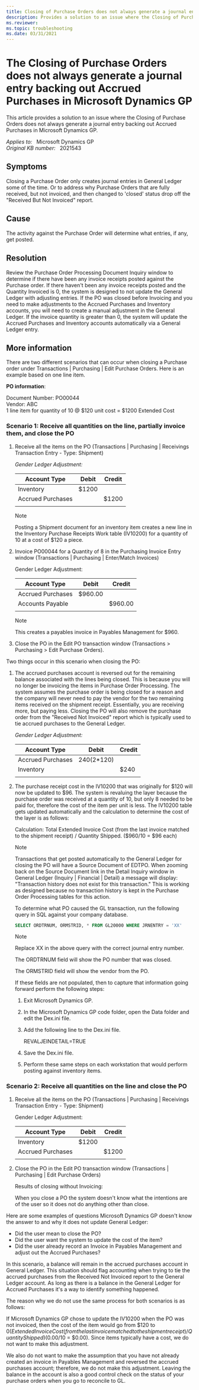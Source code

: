 ```yaml
---
title: Closing of Purchase Orders does not always generate a journal entry backing out Accrued Purchases
description: Provides a solution to an issue where the Closing of Purchase Orders does not always generate a journal entry backing out Accrued Purchases in Microsoft Dynamics GP.
ms.reviewer:
ms.topic: troubleshooting
ms.date: 03/31/2021
---
```

# The Closing of Purchase Orders does not always generate a journal entry backing out Accrued Purchases in Microsoft Dynamics GP

This article provides a solution to an issue where the Closing of Purchase Orders does not always generate a journal entry backing out Accrued Purchases in Microsoft Dynamics GP.

_Applies to:_ &nbsp; Microsoft Dynamics GP  
_Original KB number:_ &nbsp; 2021543

## Symptoms

Closing a Purchase Order only creates journal entries in General Ledger some of the time. Or to address why Purchase Orders that are fully received, but not invoiced, and then changed to 'closed' status drop off the "Received But Not Invoiced" report.

## Cause

The activity against the Purchase Order will determine what entries, if any, get posted.

## Resolution

Review the Purchase Order Processing Document Inquiry window to determine if there have been any invoice receipts posted against the Purchase order. If there haven't been any invoice receipts posted and the Quantity Invoiced is 0, the system is designed to not update the General Ledger with adjusting entries. If the PO was closed before Invoicing and you need to make adjustments to the Accrued Purchases and Inventory accounts, you will need to create a manual adjustment in the General Ledger. If the invoice quantity is greater than 0, the system will update the Accrued Purchases and Inventory accounts automatically via a General Ledger entry.

## More information

There are two different scenarios that can occur when closing a Purchase order under Transactions | Purchasing | Edit Purchase Orders. Here is an example based on one line item.

**PO information**:

Document Number: PO00044  
Vendor: ABC  
1 line item for quantity of 10 @ $120 unit cost = $1200 Extended Cost  

### Scenario 1: Receive all quantities on the line, partially invoice them, and close the PO

1. Receive all the items on the PO (Transactions | Purchasing | Receivings Transaction Entry - Type: Shipment)

    *Gender Ledger Adjustment:*  

    | Account Type| Debit| Credit |
    |---|---|---|
    |Inventory|$1200| |
    |Accrued Purchases||$1200|
    ||||  

    > [!NOTE]
    > Posting a Shipment document for an inventory item creates a new line in the Inventory Purchase Receipts Work table (IV10200) for a quantity of 10 at a cost of $120 a piece.

2. Invoice PO00044 for a Quantity of 8 in the Purchasing Invoice Entry window (Transactions | Purchasing | Enter/Match Invoices)

    Gender Ledger Adjustment:  

    | Account Type| Debit| Credit |
    |---|---|---|
    | Accrued Purchases|$960.00| |
    | Accounts Payable||$960.00|
    ||||

    > [!NOTE]
    > This creates a payables invoice in Payables Management for $960.

3. Close the PO in the Edit PO transaction window (Transactions > Purchasing > Edit Purchase Orders).

Two things occur in this scenario when closing the PO:

1. The accrued purchases account is reversed out for the remaining balance associated with the lines being closed. This is because you will no longer be invoicing the items in Purchase Order Processing. The system assumes the purchase order is being closed for a reason and the company will never need to pay the vendor for the two remaining items received on the shipment receipt. Essentially, you are receiving more, but paying less.  Closing the PO will also remove the purchase order from the "Received Not Invoiced" report which is typically used to tie accrued purchases to the General Ledger.

    *Gender Ledger Adjustment:*  

    | Account Type| Debit| Credit |
    |---|---|---|
    | Accrued Purchases|$240 (2*$120)| |
    | Inventory|| $240|
    ||||  

2. The purchase receipt cost in the IV10200 that was originally for $120 will now be updated to $96. The system is revaluing the layer because the purchase order was received at a quantity of 10, but only 8 needed to be paid for, therefore the cost of the item per unit is less. The IV10200 table gets updated automatically and the calculation to determine the cost of the layer is as follows:

    Calculation: Total Extended Invoice Cost (from the last invoice matched to the shipment receipt) / Quantity Shipped. ($960/10 = $96 each)

    > [!NOTE]
    > Transactions that get posted automatically to the General Ledger for closing the PO will have a Source Document of EDTPO. When zooming back on the Source Document link in the Detail Inquiry window in General Ledger (Inquiry | Financial | Detail) a message will display: "Transaction history does not exist for this transaction." This is working as designed because no transaction history is kept in the Purchase Order Processing tables for this action.

    To determine what PO caused the GL transaction, run the following query in SQL against your company database.

    ```sql
    SELECT ORDTRNUM, ORMSTRID, * FROM GL20000 WHERE JRNENTRY = 'XX'
    ```

    > [!NOTE]
    > Replace XX in the above query with the correct journal entry number.

     The ORDTRNUM field will show the PO number that was closed.

     The ORMSTRID field will show the vendor from the PO.

    If these fields are not populated, then to capture that information going forward perform the following steps:

    1. Exit Microsoft Dynamics GP.
    2. In the Microsoft Dynamics GP code folder, open the Data folder and edit the Dex.ini file.
    3. Add the following line to the Dex.ini file.

        REVALJEINDETAIL=TRUE
    4. Save the Dex.ini file.
    5. Perform these same steps on each workstation that would perform posting against inventory items.  

### Scenario 2: Receive all quantities on the line and close the PO

1. Receive all the items on the PO (Transactions | Purchasing | Receivings Transaction Entry - Type: Shipment)

    Gender Ledger Adjustment:

    | Account Type|  Debit| Credit |
    |---|---|---|
    |Inventory|$1200||
    |Accrued Purchases||$1200|
    ||||  

2. Close the PO in the Edit PO transaction window (Transactions | Purchasing | Edit Purchase Orders)

    Results of closing without Invoicing:

    When you close a PO the system doesn't know what the intentions are of the user so it does not do anything other than close.

Here are some examples of questions Microsoft Dynamics GP doesn't know the answer to and why it does not update General Ledger:

- Did the user mean to close the PO?
- Did the user want the system to update the cost of the item?
- Did the user already record an Invoice in Payables Management and adjust out the Accrued Purchases?

In this scenario, a balance will remain in the accrued purchases account in General Ledger.  This situation should flag accounting when trying to tie the accrued purchases from the Received Not Invoiced report to the General Ledger account.  As long as there is a balance in the General Ledger for Accrued Purchases it's a way to identify something happened.  

The reason why we do not use the same process for both scenarios is as follows:

If Microsoft Dynamics GP chose to update the IV10200 when the PO was not invoiced, then the cost of the item would go from $120 to $0 (Extended Invoice Cost (from the last invoice matched to the shipment receipt) / Quantity Shipped) ($0.00/10 = $0.00). Since items typically have a cost, we do not want to make this adjustment.

We also do not want to make the assumption that you have not already created an invoice in Payables Management and reversed the accrued purchases account; therefore, we do not make this adjustment. Leaving the balance in the account is also a good control check on the status of your purchase orders when you go to reconcile to GL.
